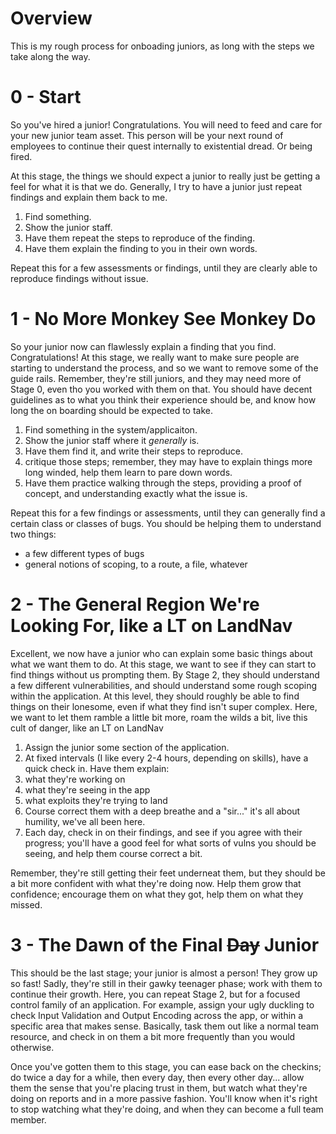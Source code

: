 # Overview

This is my rough process for onboading juniors, as long with the steps we take along the way. 

# 0 - Start

So you've hired a junior! Congratulations. You will need to feed and care for your new junior team asset. This person will
be your next round of employees to continue their quest internally to existential dread. Or being fired.

At this stage, the things we should expect a junior to really just be getting a feel for what it is that we do. Generally,
I try to have a junior just repeat findings and explain them back to me.

1. Find something.
1. Show the junior staff.
1. Have them repeat the steps to reproduce of the finding. 
1. Have them explain the finding to you in their own words.

Repeat this for a few assessments or findings, until they are clearly able to reproduce findings without issue.

# 1 - No More Monkey See Monkey Do

So your junior now can flawlessly explain a finding that you find. Congratulations! At this stage, we really want to 
make sure people are starting to understand the process, and so we want to remove some of the guide rails. Remember,
they're still juniors, and they may need more of Stage 0, even tho you worked with them on that. You should have decent
guidelines as to what you think their experience should be, and know how long the on boarding should be expected to take.

1. Find something in the system/applicaiton.
1. Show the junior staff where it _generally_ is.
1. Have them find it, and write their steps to reproduce.
1. critique those steps; remember, they may have to explain things more long winded, help them learn to pare down words.
1. Have them practice walking through the steps, providing a proof of concept, and understanding exactly what the issue is.

Repeat this for a few findings or assessments, until they can generally find a certain class or classes of bugs. You should
be helping them to understand two things:

- a few different types of bugs
- general notions of scoping, to a route, a file, whatever 

# 2 - The General Region We're Looking For, like a LT on LandNav

Excellent, we now have a junior who can explain some basic things about what we want them to do. At this stage, we want
to see if they can start to find things without us prompting them. By Stage 2, they should understand a few different
vulnerabilities, and should understand some rough scoping within the application. At this level, they should roughly
be able to find things on their lonesome, even if what they find isn't super complex. Here, we want to let them ramble
a little bit more, roam the wilds a bit, live this cult of danger, like an LT on LandNav

1. Assign the junior some section of the application.
1. At fixed intervals (I like every 2-4 hours, depending on skills), have a quick check in. Have them explain:
  1. what they're working on
  1. what they're seeing in the app
  1. what exploits they're trying to land
1. Course correct them with a deep breathe and a "sir..." it's all about humility, we've all been here.
1. Each day, check in on their findings, and see if you agree with their progress; you'll have a good feel for what sorts of vulns you should be seeing, and help them course correct a bit.

Remember, they're still getting their feet underneat them, but they should be a bit more confident with what they're doing now.
Help them grow that confidence; encourage them on what they got, help them on what they missed. 

# 3 - The Dawn of the Final ~~Day~~ Junior

This should be the last stage; your junior is almost a person! They grow up so fast! Sadly, they're still in their gawky
teenager phase; work with them to continue their growth. Here, you can repeat Stage 2, but for a focused control family
of an application. For example, assign your ugly duckling to check Input Validation and Output Encoding across the app, 
or within a specific area that makes sense. Basically, task them out like a normal team resource, and check in on them
a bit more frequently than you would otherwise. 
  
Once you've gotten them to this stage, you can ease back on the checkins; do twice a day for a while, then every day, 
then every other day... allow them the sense that you're placing trust in them, but watch what they're doing on reports
and in a more passive fashion. You'll know when it's right to stop watching what they're doing, and when they can become
a full team member.
